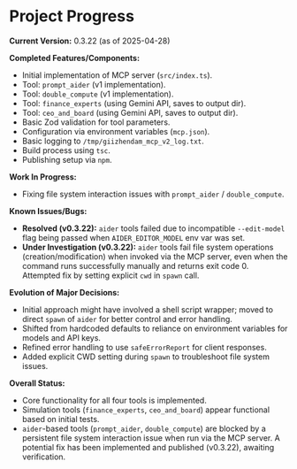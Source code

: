 # Project Progress

**Current Version:** 0.3.22 (as of 2025-04-28)

**Completed Features/Components:**
*   Initial implementation of MCP server (`src/index.ts`).
*   Tool: `prompt_aider` (v1 implementation).
*   Tool: `double_compute` (v1 implementation).
*   Tool: `finance_experts` (using Gemini API, saves to output dir).
*   Tool: `ceo_and_board` (using Gemini API, saves to output dir).
*   Basic Zod validation for tool parameters.
*   Configuration via environment variables (`mcp.json`).
*   Basic logging to `/tmp/giizhendam_mcp_v2_log.txt`.
*   Build process using `tsc`.
*   Publishing setup via `npm`.

**Work In Progress:**
*   Fixing file system interaction issues with `prompt_aider` / `double_compute`.

**Known Issues/Bugs:**
*   **Resolved (v0.3.22):** `aider` tools failed due to incompatible `--edit-model` flag being passed when `AIDER_EDITOR_MODEL` env var was set.
*   **Under Investigation (v0.3.22):** `aider` tools fail file system operations (creation/modification) when invoked via the MCP server, even when the command runs successfully manually and returns exit code 0. Attempted fix by setting explicit `cwd` in `spawn` call.

**Evolution of Major Decisions:**
*   Initial approach might have involved a shell script wrapper; moved to direct `spawn` of `aider` for better control and error handling.
*   Shifted from hardcoded defaults to reliance on environment variables for models and API keys.
*   Refined error handling to use `safeErrorReport` for client responses.
*   Added explicit CWD setting during `spawn` to troubleshoot file system issues.

**Overall Status:**
*   Core functionality for all four tools is implemented.
*   Simulation tools (`finance_experts`, `ceo_and_board`) appear functional based on initial tests.
*   `aider`-based tools (`prompt_aider`, `double_compute`) are blocked by a persistent file system interaction issue when run via the MCP server. A potential fix has been implemented and published (v0.3.22), awaiting verification. 